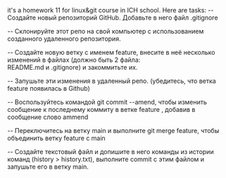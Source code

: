 it's a homework 11 for linux&git course in ICH school.
Here are tasks:
-- Создайте новый репозиторий GitHub. Добавьте в него файл .gitignore 

-- Склонируйте этот репо на свой компьютер с использованием созданного удаленного репозитория.

-- Создайте новую ветку с именем feature, внесите в неё несколько изменений в файлах (должно быть 2 файла:  
README.md и .gitignore) и закоммитьте их.

-- Запушьте эти изменения в удаленный репо.  (убедитесь, что ветка feature появилась в Github)

-- Воспользуйтесь командой git commit --amend, чтобы изменить сообщение  к последнему коммиту в ветке feature , 
добавив в сообщение слово ammend

-- Переключитесь на ветку main и выполните git merge feature, чтобы объединить ветку feature с main

-- Создайте текстовый файл и допишите в него команды из истории команд (history > history.txt), выполните commit 
с 
этим файлом и запушьте его в ветку main.
